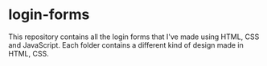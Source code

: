 <h1>login-forms</h1>

This repository contains all the login forms that I've made using HTML, CSS and JavaScript.
Each folder contains a different kind of design made in HTML, CSS.